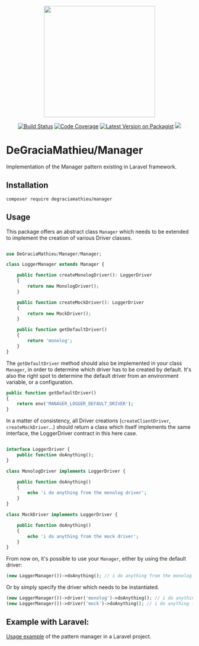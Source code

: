 <p align="center">
<img src="https://i.ibb.co/vq97y2t/laravel-manager.jpg" width="300">
</p>

<p align="center">
<a href="https://travis-ci.org/DeGraciaMathieu/manager"><img src="https://travis-ci.org/DeGraciaMathieu/manager.svg?branch=master" alt="Build Status"></a>
<a href="https://scrutinizer-ci.com/g/DeGraciaMathieu/manager/?branch=master"><img src="https://scrutinizer-ci.com/g/DeGraciaMathieu/manager/badges/coverage.png?b=master" alt="Code Coverage"></a>
<a href="https://packagist.org/packages/degraciamathieu/manager"><img src="https://img.shields.io/packagist/v/degraciamathieu/manager.svg?style=flat-square" alt="Latest Version on Packagist"></a>
<a href='https://packagist.org/packages/degraciamathieu/manager'><img src='https://img.shields.io/packagist/dt/degraciamathieu/manager.svg?style=flat-square' /></a> 
</p>

# DeGraciaMathieu/Manager

Implementation of the Manager pattern existing in Laravel framework.

## Installation
 
```
composer require degraciamathieu/manager
```

## Usage

This package offers an abstract class `Manager` which needs to be extended to implement the creation of various Driver classes.

```php

use DeGraciaMathieu/Manager/Manager;

class LoggerManager extends Manager {

    public function createMonologDriver(): LoggerDriver
    {
        return new MonologDriver();
    }

    public function createMockDriver(): LoggerDriver
    {
        return new MockDriver();
    }

    public function getDefaultDriver()
    {
        return 'monolog';
    }
}
```

The `getDefaultDriver` method should also be implemented in your class `Manager`, in order to determine which driver has to be created by default. It's also the right spot to determine the default driver from an environment variable, or a configuration.

```php
public function getDefaultDriver()
{
    return env('MANAGER_LOGGER_DEFAULT_DRIVER');
}
```
In a matter of consistency, all Driver creations (`createClientDriver`, `createMockDriver`...) should return a class which itself implements the same interface, the LoggerDriver contract in this here case.

```php

interface LoggerDriver {
    public function doAnything();
}

class MonologDriver implements LoggerDriver {

    public function doAnything()
    {
        echo 'i do anything from the monolog driver';
    }
}

class MockDriver implements LoggerDriver {

    public function doAnything()
    {
        echo 'i do anything from the mock driver';
    }
}
```

From now on, it's possible to use your `Manager`, either by using the default driver:

```php
(new LoggerManager())->doAnything(); // i do anything from the monolog driver
```

Or by simply specify the driver which needs to be instantiated.

```php
(new LoggerManager())->driver('monolog')->doAnything(); // i do anything from the monolog driver
(new LoggerManager())->driver('mock')->doAnything(); // i do anything from the mock driver
```

## Example with Laravel:

[Usage example](https://github.com/DeGraciaMathieu/manager-examples) of the pattern manager in a Laravel project.
